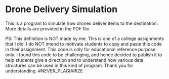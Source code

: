 # Drone Delivery Simulation

This is a program to simulate how drones deliver items to the destination. More details are provided in the PDF file.

PS: This definition is NOT made by me. This is one of a college assignments that I did. I do NOT intend to motivate students to copy and paste this code in their assignment. This code is only for educational reference purpose only. I found this code to be challenging, and hence decided to publish it to help students give a direction and to understand how various data structures can be used in this kind of program. Thank you for understanding.
#NEVER_PLAGIARIZE
